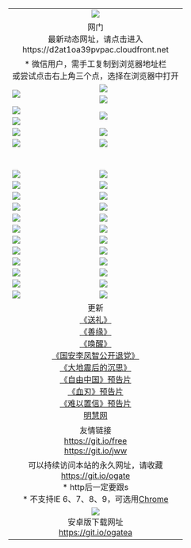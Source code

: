 ﻿<table>
  <tr></tr>
  <tr><td colspan=2 align=center><img src="https://cloud.githubusercontent.com/assets/11880933/13434984/f430fae2-e012-11e5-814f-c2df1e82b247.jpg" /></td></tr>
  <tr><td colspan=2 align=center>网门<br>最新动态网址，请点击进入
<br>https://d2at1oa39pvpac.cloudfront.net
    </td>
  </tr>
  <tr>
    <td colspan=2 align=center>* 微信用户，需手工复制到浏览器地址栏<br>或尝试点击右上角三个点，选择在浏览器中打开
    <!--br>* IE6打开动态网址须在选项中勾选TLS 1.0--></td>
  </tr>
  <tr>
    <td rowspan=2><a href="https://d2at1oa39pvpac.cloudfront.net/ogUP.aspx?name=11DKC.mp4&list=11DKC" target="_blank"><img src="https://d2at1oa39pvpac.cloudfront.net/Up/11DKC1.jpg" /></a></td> 
    <td><div><a href="https://d2at1oa39pvpac.cloudfront.net/ogUP.aspx?name=LRWS.mp4&list=LRWS" target="_blank"><img src="https://d2at1oa39pvpac.cloudfront.net/Up/LRWS.jpg" /></a></td>
   </tr>
  <tr>
    <td><a href="https://d2at1oa39pvpac.cloudfront.net/ogNiceVedio.aspx" target="_blank"><img src="https://d2at1oa39pvpac.cloudfront.net/Up/11TGKDY.jpg" /></a></td>
  </tr>
  <tr>
    <td><a href="https://d2at1oa39pvpac.cloudfront.net/ogUP.aspx?name=JQR.mp4&count=2" target="_blank"><img src="https://d2at1oa39pvpac.cloudfront.net/Up/JQR.jpg" /></a></td>   
    <td rowspan=2><a href="https://d2at1oa39pvpac.cloudfront.net/ogUP.aspx?name=JP.mp4&count=9" target="_blank"><img src="https://d2at1oa39pvpac.cloudfront.net/Up/JP.jpg" /></td>
  </tr>
  <tr>
    <td><a href="https://d2at1oa39pvpac.cloudfront.net/ogUP.aspx?name=WH.mp4" target="_blank"><img src="https://d2at1oa39pvpac.cloudfront.net/Up/WH.jpg" /></a></td>
  </tr>
  <tr>
    <td><a href="https://d2at1oa39pvpac.cloudfront.net/ogUP.aspx?name=SSZJ.mp4&list=SSZJ" target="_blank"><img src="https://d2at1oa39pvpac.cloudfront.net/Up/SSZJ.jpg" /></a></td>
    <td><a href="https://d2at1oa39pvpac.cloudfront.net/ogUP.aspx?name=WLSH.mp4&count=2" target="_blank"><img src="https://d2at1oa39pvpac.cloudfront.net/Up/WLSH.jpg" /></a</td>
  </tr>
  <tr>
    <td><a href="https://d2at1oa39pvpac.cloudfront.net/ogUP.aspx?name=ZY.mp4&count=2015|16" target="_blank"><img src="https://d2at1oa39pvpac.cloudfront.net/Up/ZY.jpg" /></a</td>
    <td><a href="https://d2at1oa39pvpac.cloudfront.net/ogUP.aspx?name=XTFY.mp4&count=B|2,A|24" target="_blank"><img src="https://d2at1oa39pvpac.cloudfront.net/Up/XTFY.jpg" /></a></td>
  </tr>
  <tr height="40">
  </tr>
  <tr>
    <td><a href="https://d2at1oa39pvpac.cloudfront.net/ogUP.aspx?name=4EE/QQ.mp4&list=4EEQQ" target="_blank"><img src="https://d2at1oa39pvpac.cloudfront.net/Up/4EE/QQ0.jpg"/></a></td>
    <td><a href="https://d2at1oa39pvpac.cloudfront.net/ogUP.aspx?name=4EE/HQ.mp4&list=4EEHQ" target="_blank"><img src="https://d2at1oa39pvpac.cloudfront.net/Up/4EE/HQ0.jpg"/></a></td>
  </tr>
  <tr>
    <td><a href="https://d2at1oa39pvpac.cloudfront.net/ogUP.aspx?name=4EE/ZG.mp4&list=4EEZG" target="_blank"><img src="https://d2at1oa39pvpac.cloudfront.net/Up/4EE/ZG0.jpg"/></a></td>
    <td><a href="https://d2at1oa39pvpac.cloudfront.net/ogUP.aspx?name=4EE/DJ.mp4&list=4EEDJ" target="_blank"><img src="https://d2at1oa39pvpac.cloudfront.net/Up/4EE/DJ0.jpg"/></a></td>
  </tr>
  <tr>
    <td><a href="https://d2at1oa39pvpac.cloudfront.net/ogUP.aspx?name=4EE/GX.mp4&list=4EEGX" target="_blank"><img src="https://d2at1oa39pvpac.cloudfront.net/Up/4EE/GX0.jpg"/></a></td>
    <td><a href="https://d2at1oa39pvpac.cloudfront.net/ogUP.aspx?name=4EE/HD.mp4&list=4EEHD" target="_blank"><img src="https://d2at1oa39pvpac.cloudfront.net/Up/4EE/HD0.jpg"/></a></td>
  </tr>
  <tr>
    <td><a href="https://d2at1oa39pvpac.cloudfront.net/ogUP.aspx?name=4EE/TX.mp4&list=4EETX" target="_blank"><img src="https://d2at1oa39pvpac.cloudfront.net/Up/4EE/TX0.jpg"/></a></td>
    <td><a href="https://d2at1oa39pvpac.cloudfront.net/ogUP.aspx?name=4EE/WZ.mp4&list=4EEWZ" target="_blank"><img src="https://d2at1oa39pvpac.cloudfront.net/Up/4EE/WZ0.jpg"/></a></td>
  </tr>
  <tr>
    <td><a href="https://d2at1oa39pvpac.cloudfront.net/onUP.aspx?name=https://d1ni6yqhqrtjo7.cloudfront.net/" target="_blank"><img src="https://d2at1oa39pvpac.cloudfront.net/Up/0DTW.jpg"/></a></td>
    <td><a href="https://d2at1oa39pvpac.cloudfront.net/onUP.aspx?name=https://d240ns8up8earz.cloudfront.net/acenter/" target="_blank"><img src="https://d2at1oa39pvpac.cloudfront.net/Up/0TDW.jpg" /></a></td>
  </tr>
  <tr>
    <td><a href="https://d2at1oa39pvpac.cloudfront.net/onUP.aspx?name=https://d4508d6vomz2p.cloudfront.net/gb/nsc413.htm" target="_blank"><img src="https://d2at1oa39pvpac.cloudfront.net/Up/0DJY.jpg" /></a></td>
    <td><a href="https://d2at1oa39pvpac.cloudfront.net/onUP.aspx?name=https://d4apjbhkuxer1.cloudfront.net/xtr/gb/prog204.html" target="_blank"><img src="https://d2at1oa39pvpac.cloudfront.net/Up/0XTR.jpg" /></a></td>
  </tr>
  <tr>
    <td><a href="https://d2at1oa39pvpac.cloudfront.net/onUP.aspx?name=https://d3aj00iefsmfgc.cloudfront.net/" target="_blank"><img src="https://d2at1oa39pvpac.cloudfront.net/Up/0MHW.jpg" /></a></td>
    <td><a href="https://d2at1oa39pvpac.cloudfront.net/onUP.aspx?name=https://d20wz7qt14x5d2.cloudfront.net/" target="_blank"><img src="https://d2at1oa39pvpac.cloudfront.net/Up/0ZJW.jpg" /></a></td>
  </tr>
  <tr>
    <td><a href="https://d2at1oa39pvpac.cloudfront.net/ogUP.aspx?name=0FG.zip" target="_blank"><img src="https://d2at1oa39pvpac.cloudfront.net/Up/0FG.jpg" /></a></td>
    <td><a href="https://d2at1oa39pvpac.cloudfront.net/ogUP.aspx?name=0FGA.apk" target="_blank"><img src="https://d2at1oa39pvpac.cloudfront.net/Up/0FGA.jpg" /></a></td>
  </tr>
  <tr>
    <td><a href="https://d2at1oa39pvpac.cloudfront.net/ogUP.aspx?name=0U.zip" target="_blank"><img src="https://d2at1oa39pvpac.cloudfront.net/Up/0U.jpg" /></a></td>
    <td><a href="https://d2at1oa39pvpac.cloudfront.net/ogUP.aspx?name=0UA.apk" target="_blank"><img src="https://d2at1oa39pvpac.cloudfront.net/Up/0UA.jpg" /></a></td>
  </tr>
  <tr>
    <td><a href="https://d2at1oa39pvpac.cloudfront.net/ogUP.aspx?name=0iPPOTV.zip" target="_blank"><img src="https://d2at1oa39pvpac.cloudfront.net/Up/0iPPOTV.jpg" /></a></td>
    <td><a href="https://d2at1oa39pvpac.cloudfront.net/ogUP.aspx?name=0iNTD.apk" target="_blank"><img src="https://d2at1oa39pvpac.cloudfront.net/Up/0iNTD.jpg" /></a></td>
  </tr>
  <tr>
    <td><a href="https://d2at1oa39pvpac.cloudfront.net/ogNice.aspx" target="_blank"><img src="https://d2at1oa39pvpac.cloudfront.net/Up/0WCYY.jpg" /></a></td>
    <td><a href="https://d2at1oa39pvpac.cloudfront.net/onCO.aspx?list=XWPL&mode=" target="_blank"><img src="https://d2at1oa39pvpac.cloudfront.net/Up/0WZTT.jpg" /></a></td> 
  </tr>
  <tr>
    <td><a href="https://d2at1oa39pvpac.cloudfront.net/ogDY.aspx" target="_blank"><img src="https://d2at1oa39pvpac.cloudfront.net/Up/0FK.jpg" /></a></td>
    <td><a href="https://d2at1oa39pvpac.cloudfront.net/ogST.aspx" target="_blank"><img src="https://d2at1oa39pvpac.cloudfront.net/Up/0ST.jpg" /></a></td> 
  </tr>
  <tr>
    <td colspan=2 align=center>更新<br>
      <a href="https://d2at1oa39pvpac.cloudfront.net/ogUP.aspx?name=4ESL.mp4" target="_blank">《送礼》</a><br>
      <a href="https://d2at1oa39pvpac.cloudfront.net/ogUP.aspx?name=4ESY.mp4" target="_blank">《善缘》</a><br>
      <a href="https://d2at1oa39pvpac.cloudfront.net/ogUP.aspx?name=4EHX.mp4" target="_blank">《唤醒》</a><br>
      <a href="https://d2at1oa39pvpac.cloudfront.net/ogUP.aspx?name=4LFZ.mp4" target="_blank">《国安李凤智公开退党》</a><br>
      <a href="https://d2at1oa39pvpac.cloudfront.net/ogUP.aspx?name=4DDZHDCS.mp4" target="_blank">《大地震后的沉思》</a><br>
      <a href="https://d2at1oa39pvpac.cloudfront.net/ogUP.aspx?name=11ZYZG0.mp4" target="_blank">《自由中国》预告片</a><br>
      <a href="https://d2at1oa39pvpac.cloudfront.net/ogUP.aspx?name=11XR.mp4" target="_blank">《血刃》预告片</a><br>
      <a href="https://d2at1oa39pvpac.cloudfront.net/ogUP.aspx?name=11NYZX.mp4&count=2" target="_blank">《难以置信》预告片</a><br>
      <a href="https://d2at1oa39pvpac.cloudfront.net/onUP.aspx?name=https://www.minghui.org/" target="_blank">明慧网</a>
    </td>
  </tr>
  <tr>
    <td colspan=2 align=center>友情链接<br>
      <a href="https://d2at1oa39pvpac.cloudfront.net/onUP.aspx?name=https://git.io/free" target="_blank">https://git.io/free</a><br>
      <a href="https://d2at1oa39pvpac.cloudfront.net/onUP.aspx?name=https://git.io/jww" target="_blank">https://git.io/jww</a></td>
    </td>
  </tr>
  <tr>
    <td colspan=2 align=center>可以持续访问本站的永久网址，请收藏<br/><a href="https://git.io/ogate" target="_blank">https://git.io/ogate</a><br/>* http后一定要跟s<br/>* 不支持IE 6、7、8、9，可选用<a href="https://d2at1oa39pvpac.cloudfront.net/ogUP.aspx?name=0ChromePortable.zip">Chrome</a></td>
  </tr>
  <tr>
    <td colspan=2 align=center><a href="https://d2at1oa39pvpac.cloudfront.net/ogUP.aspx?name=0oGate.apk" target="_blank"><img src="https://cloud.githubusercontent.com/assets/11880933/13720399/75e143ee-e842-11e5-9f0a-1421f423c80f.jpg" /></a><br>安卓版下载网址<br><a href="https://git.io/ogatea">https://git.io/ogatea</a></td>
  </tr>
  <!--tr>
    <td colspan=2 align=center>可能失效的动态网址
    </td>
  </tr-->
</table>
